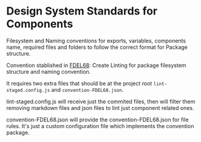 # Design System Standards for Components

Filesystem and Naming conventions for exports, variables, components name, required files and folders to follow the correct format for Package structure.

Convention stablished in [FDEL68](https://cuponation.atlassian.net/jira/software/c/projects/FDEL/boards/322?modal=detail&selectedIssue=FDEL-68&assignee=6175c9a72097220071fda78e): Create Linting for package filesystem structure and naming convention.

It requires two extra files that should be at the project root `lint-staged.config.js` and `convention-FDEL68.json`.

lint-staged.config.js will receive just the commited files, then will filter them removing markdown files and json files to lint just component related ones.

convention-FDEL68.json will provide the convention-FDEL68.json for file rules. It's just a custom configuration file which implements the convention package.

